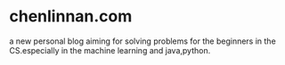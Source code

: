 # chenlinnan.com
a new personal blog aiming for solving problems for the  beginners in the CS.especially in the machine learning and java,python.
